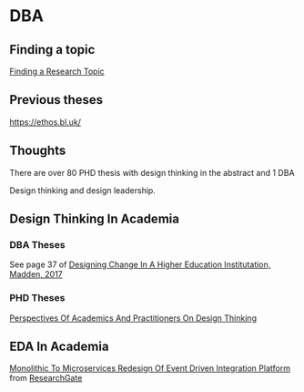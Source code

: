 # DBA

## Finding a topic
[Finding a Research Topic](https://ebs.online.hw.ac.uk/documents/Finding_A_Research_Topic.pdf)

## Previous theses
https://ethos.bl.uk/

## Thoughts
There are over 80 PHD thesis with design thinking in the abstract and 1 DBA

Design thinking and design leadership.

## Design Thinking In Academia
### DBA Theses

See page 37 of  [Designing Change In A Higher Education Institutation, Madden, 2017](https://repository.cardiffmet.ac.uk/bitstream/handle/10369/9930/Final%20Thesis%20Heather%20Madden.pdf?sequence=1&isAllowed=y)

### PHD Theses
[Perspectives Of Academics And Practitioners On Design Thinking](https://repository.lboro.ac.uk/articles/thesis/Perspectives_of_academics_and_practitioners_on_design_thinking/9356960)

## EDA In Academia
[Monolithic To Microservices Redesign Of Event Driven Integration Platform](https://github.com/mad-folio/DBA/files/6872364/MonolithictoMicroservicesredesignofeventdrivenintegrationplatform.pdf) from [ResearchGate](https://www.researchgate.net/publication/326699683_Monolithic_to_microservices_redesign_of_event_driven_integration_platform)

